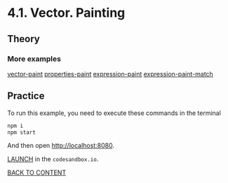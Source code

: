 # 4.1. Vector. Painting

## Theory

### More examples

[vector-paint](https://code.nextgis.com/demo-examples-vector-paint)
[properties-paint](https://code.nextgis.com/demo-examples-properties-paint)
[expression-paint](https://code.nextgis.com/demo-examples-expression-paint)
[expression-paint-match](https://code.nextgis.com/demo-examples-expression-paint-match)

## Practice

To run this example, you need to execute these commands in the terminal

```bash
npm i
npm start
```

And then open [http://localhost:8080](http://localhost:8080).

[LAUNCH](https://githubbox.com/nextgis/ngf-tutorial/tree/master/tutorials/5_1_vector_painting) in the `codesandbox.io`.

[BACK TO CONTENT](../../README.md)
